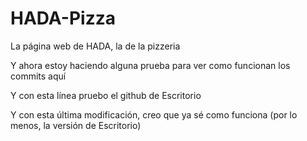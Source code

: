 ﻿# HADA-Pizza
La página web de HADA, la de la pizzeria

Y ahora estoy haciendo alguna prueba para ver como funcionan los commits aquí

Y con esta línea pruebo el github de Escritorio

Y con esta última modificación, creo que ya sé como funciona (por lo menos, la versión de Escritorio)
